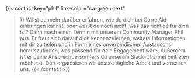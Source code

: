 ---
---
{{< contact
    key="phil"
    link-color="ca-green-text"
>}}
Willst du mehr darüber erfahren, wie du dich bei CorrelAid einbringen kannst, oder weißt du noch nicht, was das richtige für dich ist? Dann mach einen Termin mit unserem Community Manager Phil aus. Er freut sich darauf dich kennenzulernen, weitere Informationen mit dir zu teilen und in Form eines unverbindlichen Austauschs herauszufinden, was passend für dein Engagement wäre. Außerdem ist er deine Ansprechperson falls du unserem Slack-Channel beitreten möchtest. Dort organisieren wir unsere tägliche Arbeit und vernetzen uns.
{{< /contact >}}
